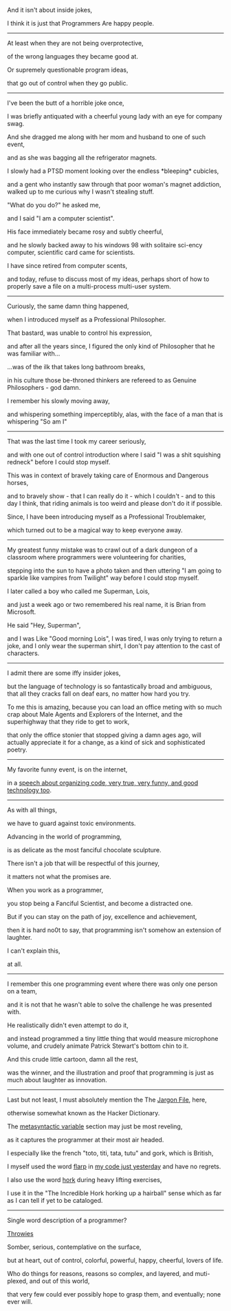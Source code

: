 And it isn't about inside jokes,

I think it is just that Programmers Are happy people.

---

At least when they are not being overprotective,

of the wrong languages they became good at.

Or supremely questionable program ideas,

that go out of control when they go public.

---

I've been the butt of a horrible joke once,

I was briefly antiquated with a cheerful young lady with an eye for company swag.

And she dragged me along with her mom and husband to one of such event,

and as she was bagging all the refrigerator magnets.

I slowly had a PTSD moment looking over the endless \*bleeping\* cubicles,

and a gent who instantly saw through that poor woman's magnet addiction, walked up to me curious why I wasn't stealing stuff.

"What do you do?" he asked me,

and I said "I am a computer scientist".

His face immediately became rosy and subtly cheerful,

and he slowly backed away to his windows 98 with solitaire sci-ency computer, scientific card came for scientists.

I have since retired from computer scents,

and today, refuse to discuss most of my ideas, perhaps short of how to properly save a file on a multi-process multi-user system.

---

Curiously, the same damn thing happened,

when I introduced myself as a Professional Philosopher.

That bastard, was unable to control his expression,

and after all the years since, I figured the only kind of Philosopher that he was familiar with...

...was of the ilk that takes long bathroom breaks,

in his culture those be-throned thinkers are refereed to as Genuine Philosophers - god damn.

I remember his slowly moving away,

and whispering something imperceptibly, alas, with the face of a man that is whispering "So am I"

---

That was the last time I took my career seriously,

and with one out of control introduction where I said "I was a shit squishing redneck" before I could stop myself.

This was in context of bravely taking care of Enormous and Dangerous horses,

and to bravely show - that I can really do it - which I couldn't - and to this day I think, that riding animals is too weird and please don't do it if possible.

Since, I have been introducing myself as a Professional Troublemaker,

which turned out to be a magical way to keep everyone away.

---

My greatest funny mistake was to crawl out of a dark dungeon of a classroom where programmers were volunteering for charities,

stepping into the sun to have a photo taken and then uttering "I am going to sparkle like vampires from Twilight" way before I could stop myself.

I later called a boy who called me Superman, Lois,

and just a week ago or two remembered his real name, it is Brian from Microsoft.

He said "Hey, Superman",

and I was Like "Good morning Lois", I was tired, I was only trying to return a joke, and I only wear the superman shirt, I don't pay attention to the cast of characters.

---

I admit there are some iffy insider jokes,

but the language of technology is so fantastically broad and ambiguous, that all they cracks fall on deaf ears, no matter how hard you try.

To me this is amazing, because you can load an office meting with so much crap about Male Agents and Explorers of the Internet, and the superhighway that they ride to get to work,

that only the office stonier that stopped giving a damn ages ago, will actually appreciate it for a change, as a kind of sick and sophisticated poetry.

---

My favorite funny event, is on the internet,

in a [speech about organizing code, very true, very funny, and good technology too](https://www.youtube.com/watch?v=0o2whtCJw8I\&t=215s).

---

As with all things,

we have to guard against toxic environments.

Advancing in the world of programming,

is as delicate as the most fanciful chocolate sculpture.

There isn't a job that will be respectful of this journey,

it matters not what the promises are.

When you work as a programmer,

you stop being a Fanciful Scientist, and become a distracted one.

But if you can stay on the path of joy, excellence and achievement,

then it is hard no0t to say, that programming isn't somehow an extension of laughter.

I can't explain this,

at all.

---

I remember this one programming event where there was only one person on a team,

and it is not that he wasn't able to solve the challenge he was presented with.

He realistically didn't even attempt to do it,

and instead programmed a tiny little thing that would measure microphone volume, and crudely animate Patrick Stewart's bottom chin to it.

And this crude little cartoon, damn all the rest,

was the winner, and the illustration and proof that programming is just as much about laughter as innovation.

---

Last but not least, I must absolutely mention the The [Jargon File](http://www.catb.org/jargon/index.html), here,

otherwise somewhat known as the Hacker Dictionary.

The [metasyntactic variable](http://www.catb.org/jargon/html/M/metasyntactic-variable.html) section may just be most reveling,

as it captures the programmer at their most air headed.

I especially like the french "toto, titi, tata, tutu" and gork, which is British,

I myself used the word [flarp](http://www.catb.org/jargon/html/F/flarp.html) in [my code just yesterday](https://github.com/search?q=user%3Acatpea+flarp\&type=code) and have no regrets.

I also use the word [hork](http://www.catb.org/jargon/html/H/horked.html) during heavy lifting exercises,

I use it in the "The Incredible Hork horking up a hairball" sense which as far as I can tell if yet to be cataloged.

---

Single word description of a programmer?

[Throwies](https://www.youtube.com/watch?v=TrnLF04qmsM)

Somber, serious, contemplative on the surface,

but at heart, out of control, colorful, powerful, happy, cheerful, lovers of life.

Who do things for reasons, reasons so complex, and layered, and muti-plexed, and out of this world,

that very few could ever possibly hope to grasp them, and eventually; none ever will.
